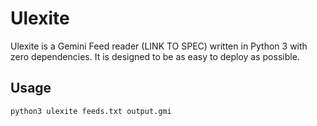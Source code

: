 # Ulexite

Ulexite is a Gemini Feed reader (LINK TO SPEC) written in Python 3 with zero dependencies. It is designed to be as easy to deploy as possible. 

## Usage


```python3 ulexite feeds.txt output.gmi```